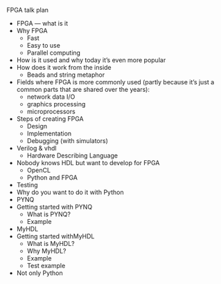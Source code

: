 FPGA talk plan

* FPGA — what is it
* Why FPGA
    * Fast
    * Easy to use
    * Parallel computing
* How is it used and why today it’s even more popular
* How does it work from the inside
    * Beads and string metaphor
* Fields where FPGA is more commonly used (partly because it’s just a common parts that are shared over the years):
    * network data I/O
    * graphics processing
    * microprocessors
* Steps of creating FPGA
    * Design
    * Implementation
    * Debugging (with simulators)
* Verilog & vhdl
    * Hardware Describing Language
* Nobody knows HDL but want to develop for FPGA
    * OpenCL
    * Python and FPGA
* Testing
* Why do you want to do it with Python
* PYNQ
* Getting started with PYNQ
    * What is PYNQ?
    * Example
* MyHDL
* Getting started withMyHDL
  * What is MyHDL?
  * Why MyHDL?
  * Example
  * Test example
* Not only Python
